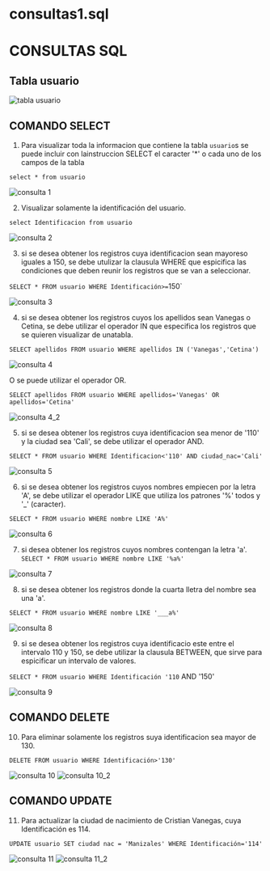 # consultas1.sql

# CONSULTAS SQL

## Tabla usuario

![tabla usuario](img/tabla%20usuario.png "tabla usuario")

## COMANDO SELECT

1. Para visualizar toda la informacion que contiene la tabla `usuario`s se puede incluir con lainstruccion SELECT el caracter '*' o cada uno de los campos de la tabla

`select * from usuario`

![consulta 1](img/consulta1.png "consulta 1")

2. Visualizar solamente la identificación del usuario.

`select Identificacion from usuario`

![consulta 2](img/consulta2.png "consulta 2")

3. si se desea obtener los registros cuya identificacion sean mayoreso iguales a 150, se debe utulizar la clausula WHERE que espicifica las condiciones que deben reunir los registros que se van a seleccionar.

`SELECT * FROM usuario WHERE Identificación>=`150`

![consulta 3](img/consulta3.png "consulta 3")

4. si se desea obtener los registros cuyos los apellidos sean Vanegas o Cetina, se debe utilizar el operador IN que especifica los registros que se quieren visualizar de unatabla.

`SELECT apellidos FROM usuario WHERE apellidos IN ('Vanegas','Cetina')`

![consulta 4](img/consulta4.png "consulta 4")

O se puede utilizar el operador OR.

`SELECT apellidos FROM usuario WHERE apellidos='Vanegas' OR apellidos='Cetina'`

![consulta 4_2](img/consulta4_2.png "consulta 4_2")

5. si se desea obtener los registros cuya identificacion sea menor de '110' y la ciudad sea 'Cali', se debe utilizar el operador AND.

`SELECT * FROM usuario WHERE Identificacion<'110' AND ciudad_nac='Cali'`

![consulta 5](img/consulta5.png "consulta 5")

6. si se desea obtener los registros cuyos nombres empiecen por la letra 'A', se debe utilizar el operador LIKE que utiliza los patrones '%' todos y '_' (caracter).

`SELECT * FROM usuario WHERE nombre LIKE 'A%'`

![consulta 6](img/consulta6.png "consulta 6")

7. si desea obtener los registros cuyos nombres contengan la letra 'a'.
`SELECT * FROM usuario WHERE nombre LIKE '%a%'`

![consulta 7](img/consulta7.png "consulta 7")

8. si se desea obtener los registros donde la cuarta lletra del nombre sea una 'a'.

`SELECT * FROM usuario WHERE nombre LIKE '___a%'`

![consulta 8](img/consulta8.png "consulta 8")

9. si se desea obtener los registros cuya identificacio este entre el intervalo 110 y 150, se debe utilizar la clausula BETWEEN, que sirve para espicificar un intervalo de valores.

`SELECT * FROM usuario WHERE Identificación '110` AND '150'

![consulta 9](img/consulta9.png "consulta 9")




## COMANDO DELETE

10. Para eliminar solamente los registros suya identificacion sea mayor de 130.

`DELETE FROM usuario WHERE Identificación>'130'`

![consulta 10](img/consulta10.png "consulta 10")
![consulta 10_2](img/consulta10_2.png "consulta 10_2")


## COMANDO UPDATE

11. Para actualizar la ciudad de nacimiento de Cristian Vanegas, cuya Identificación es 114.

`UPDATE usuario SET ciudad nac = 'Manizales' WHERE Identificación='114'`

![consulta 11](img/consulta11.png "consulta 11")
![consulta 11_2](img/consulta11_2.png "consulta 11_2")
